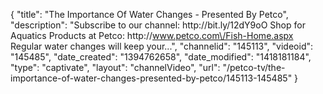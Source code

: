 {
    "title": "The Importance Of Water Changes - Presented By Petco",
    "description": "Subscribe to our channel: http:\/\/bit.ly\/12dY9oO Shop for Aquatics Products at Petco: http:\/\/www.petco.com\/Fish-Home.aspx Regular water changes will keep your...",
    "channelid": "145113",
    "videoid": "145485",
    "date_created": "1394762658",
    "date_modified": "1418181184",
    "type": "captivate",
    "layout": "channelVideo",
    "url": "\/petco-tv\/the-importance-of-water-changes-presented-by-petco\/145113-145485"
}